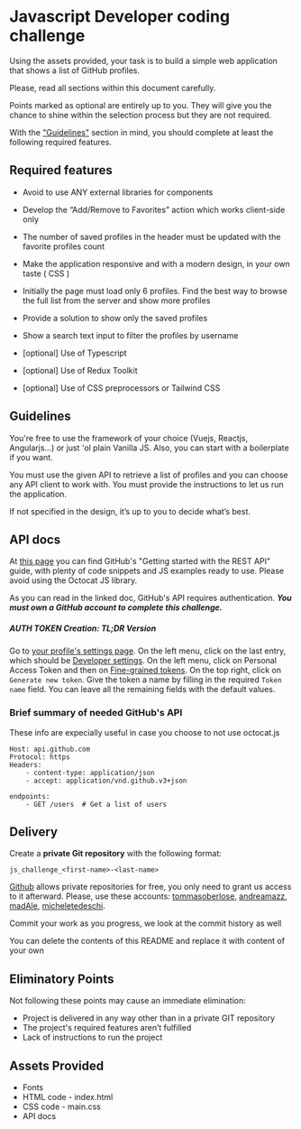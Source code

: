 # Javascript Developer coding challenge

Using the assets provided, your task is to build a simple web application that shows a list of GitHub profiles.

Please, read all sections within this document carefully.

Points marked as optional are entirely up to you.
They will give you the chance to shine within the selection process but they are not required.

With the ["Guidelines"](#Guidelines) section in mind, you should complete at least the following required features.


## Required features

* Avoid to use ANY external libraries for components

* Develop the “Add/Remove to Favorites” action which works client-side only

* The number of saved profiles in the header must be updated with the favorite profiles count

* Make the application responsive and with a modern design, in your own taste ( CSS )

* Initially the page must load only 6 profiles. Find the best way to browse the full list from the server and show more profiles

* Provide a solution to show only the saved profiles

* Show a search text input to filter the profiles by username

* [optional] Use of Typescript

* [optional] Use of Redux Toolkit

* [optional] Use of CSS preprocessors or Tailwind CSS

## Guidelines

You're free to use the framework of your choice (Vuejs, Reactjs, Angularjs...) or just 'ol plain Vanilla JS. Also, you can start with a boilerplate if you want.

You must use the given API to retrieve a list of profiles and you can choose any API client to work with.
You must provide the instructions to let us run the application.

If not specified in the design, it’s up to you to decide what’s best.

## API docs

At [this page](https://docs.github.com/en/rest/guides/getting-started-with-the-rest-api?apiVersion=2022-11-28&tool=javascript) you can find GitHub's "Getting started with the REST API" guide, with plenty of code snippets
and JS examples ready to use. Please avoid using the Octocat JS library.

As you can read in the linked doc, GitHub's API requires authentication. ***You must own a GitHub account to complete this challenge.***

##### AUTH TOKEN Creation: TL;DR Version

Go to [your profile's settings page](https://github.com/settings/profile). On the left menu, click on the last entry, which should be
[Developer settings](https://github.com/settings/apps). On the left menu, click on Personal Access Token and then on [Fine-grained tokens](https://github.com/settings/tokens?type=beta). 
On the top right, click on `Generate new token`. Give the token a name by filling in the required `Token name` field. You can leave all the remaining fields with the default values.

### Brief summary of needed GitHub's API

These info are expecially useful in case you choose to not use octocat.js

```text
Host: api.github.com
Protocol: https
Headers:
    - content-type: application/json
    - accept: application/vnd.github.v3+json

endpoints:
    - GET /users  # Get a list of users
```

## Delivery

Create a **private Git repository** with the following format:

	js_challenge_<first-name>-<last-name>

[Github](https://github.com) allows private repositories for free, you only need to grant us access to it afterward.
Please, use these accounts: [tommasoberlose](https://github.com/tommasoberlose), [andreamazz](https://github.com/andreamazz), [madAle](https://github.com/madAle), [micheletedeschi](https://github.com/micheletedeschi).

Commit your work as you progress, we look at the commit history as well

You can delete the contents of this README and replace it with content of your own

## Eliminatory Points

Not following these points may cause an immediate elimination:

* Project is delivered in any way other than in a private GIT repository
* The project's required features aren’t fulfilled
* Lack of instructions to run the project

## Assets Provided

* Fonts
* HTML code - index.html
* CSS code - main.css
* API docs
